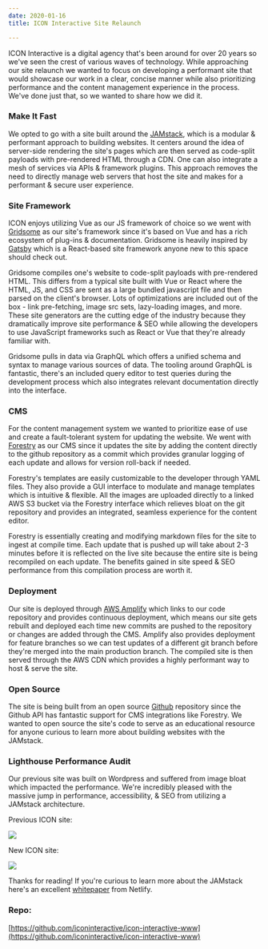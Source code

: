 ```yaml
---
date: 2020-01-16
title: ICON Interactive Site Relaunch

---
```

ICON Interactive is a digital agency that's been around for over 20 years so we've seen the crest of various waves of technology. While approaching our site relaunch we wanted to focus on developing a performant site that would showcase our work in a clear, concise manner while also prioritizing performance and the content management experience in the process. We've done just that, so we wanted to share how we did it.

### Make It Fast

We opted to go with a site built around the [JAMstack](https://jamstack.org/), which is a modular & performant approach to building websites. It centers around the idea of server-side rendering the site's pages which are then served as code-split payloads with pre-rendered HTML through a CDN. One can also integrate a mesh of services via APIs & framework plugins. This approach removes the need to directly manage web servers that host the site and makes for a performant & secure user experience.

### Site Framework

ICON enjoys utilizing Vue as our JS framework of choice so we went with [Gridsome](https://gridsome.org/) as our site's framework since it's based on Vue and has a rich ecosystem of plug-ins & documentation. Gridsome is heavily inspired by [Gatsby](https://www.gatsbyjs.org/) which is a React-based site framework anyone new to this space should check out.

Gridsome compiles one's website to code-split payloads with pre-rendered HTML. This differs from a typical site built with Vue or React where the HTML, JS, and CSS are sent as a large bundled javascript file and then parsed on the client's browser. Lots of optimizations are included out of the box - link pre-fetching, image src sets, lazy-loading images, and more. These site generators are the cutting edge of the industry because they dramatically improve site performance & SEO while allowing the developers to use JavaScript frameworks such as React or Vue that they're already familiar with.

Gridsome pulls in data via GraphQL which offers a unified schema and syntax to manage various sources of data. The tooling around GraphQL is fantastic, there's an included query editor to test queries during the development process which also integrates relevant documentation directly into the interface.

### CMS

For the content management system we wanted to prioritize ease of use and create a fault-tolerant system for updating the website. We went with [Forestry](https://forestry.io/) as our CMS since it updates the site by adding the content directly to the github repository as a commit which provides granular logging of each update and allows for version roll-back if needed.

Forestry's templates are easily customizable to the developer through YAML files. They also provide a GUI interface to modulate and manage templates which is intuitive & flexible. All the images are uploaded directly to a linked AWS S3 bucket via the Forestry interface which relieves bloat on the git repository and provides an integrated, seamless experience for the content editor.

Forestry is essentially creating and modifying markdown files for the site to ingest at compile time. Each update that is pushed up will take about 2-3 minutes before it is reflected on the live site because the entire site is being recompiled on each update. The benefits gained in site speed & SEO performance from this compilation process are worth it.

### Deployment

Our site is deployed through [AWS Amplify](https://aws.amazon.com/amplify/console/) which links to our code repository and provides continuous deployment, which means our site gets rebuilt and deployed each time new commits are pushed to the repository or changes are added through the CMS. Amplify also provides deployment for feature branches so we can test updates of a different git branch before they're merged into the main production branch. The compiled site is then served through the AWS CDN which provides a highly performant way to host & serve the site.

### Open Source

The site is being built from an open source [Github](https://github.com/iconinteractive) repository since the Github API has fantastic support for CMS integrations like Forestry. We wanted to open source the site's code to serve as an educational resource for anyone curious to learn more about building websites with the JAMstack.

### Lighthouse Performance Audit

Our previous site was built on Wordpress and suffered from image bloat which impacted the performance. We're incredibly pleased with the massive jump in performance, accessibility, & SEO from utilizing a JAMstack architecture.

Previous ICON site:

![](https://s3.amazonaws.com/forestry.iconinteractive.com/before.png)

New ICON site:

![](https://s3.amazonaws.com/forestry.iconinteractive.com/Screen_Shot_2020-01-15_at_11.36.35_AM222.png)

Thanks for reading! If you're curious to learn more about the JAMstack here's an excellent [whitepaper](https://www.netlify.com/pdf/netlify-whitepaper.pdf) from Netlify.

### Repo:

[https://github.com/iconinteractive/icon-interactive-www](https://github.com/iconinteractive/icon-interactive-www)